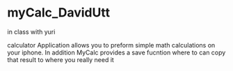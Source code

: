 # myCalc_DavidUtt
in class with yuri

calculator Application allows you to preform simple math calculations on your iphone. In addition MyCalc provides a save fucntion where to can copy that result to where you really need it
